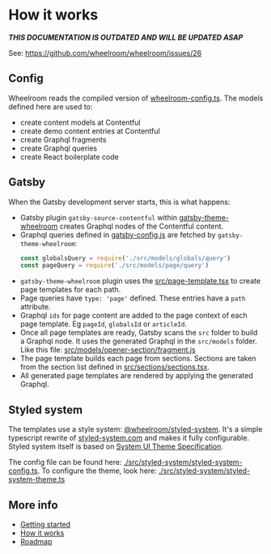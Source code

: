 # How it works

***THIS DOCUMENTATION IS OUTDATED AND WILL BE UPDATED ASAP***

See: https://github.com/wheelroom/wheelroom/issues/26

## Config

Wheelroom reads the compiled version of
[wheelroom-config.ts](../src/config/wheelroom-config.ts). The models defined
here are used to:

- create content models at Contentful
- create demo content entries at Contentful
- create Graphql fragments
- create Graphql queries
- create React boilerplate code

## Gatsby

When the Gatsby development server starts, this is what happens:

- Gatsby plugin `gatsby-source-contentful` within
  [gatsby-theme-wheelroom](https://www.npmjs.com/package/gatsby-theme-wheelroom)
  creates Graphql nodes of the Contentful content.
- Graphql queries defined in [gatsby-config.js](../gatsby-config.js) are fetched by
  `gatsby-theme-wheelroom`:
  ```javascript
  const globalsQuery = require('./src/models/globals/query')
  const pageQuery = require('./src/models/page/query')
  ```
- `gatsby-theme-wheelroom` plugin uses the
  [src/page-template.tsx](../src/page-template.tsx) to create page templates for
  each path.
- Page queries have `type: 'page'` defined. These entries have a `path`
  attribute.
- Graphql `ids` for page content are added to the page context of each page
  template. Eg `pageId`, `globalsId` or `articleId`.
- Once all page templates are ready, Gatsby scans the `src` folder to build a
  Graphql node. It uses the generated Graphql in the `src/models` folder.
  Like this file:
  [src/models/opener-section/fragment.js](../src/models/opener-section/fragment.js)
- The page template builds each page from sections. Sections are taken from the
  section list defined in
  [src/sections/sections.tsx](../src/sections/sections.tsx).
- All generated page templates are rendered by applying the generated Graphql.

## Styled system

The templates use a style system: [@wheelroom/styled-system](https://www.npmjs.com/package/@wheelroom/styled-system). It's a simple typescript rewrite of [styled-system.com](https://styled-system.com) and makes it fully configurable. Styled system itself is based on [System UI Theme Specification](https://system-ui.com/theme/).

The config file can be found here: [./src/styled-system/styled-system-config.ts](../src/styled-system/styled-system-config.ts). To configure the theme, look here: [./src/styled-system/styled-system-theme.ts](../src/styled-system/styled-system-theme.ts)

## More info

- [Getting started](./getting-started.md)
- [How it works](./how-it-works.md)
- [Roadmap](./roadmap.md)
